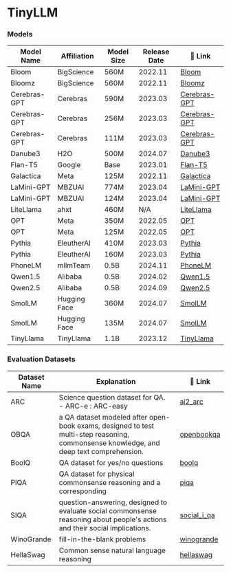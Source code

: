 # TinyLLM

### Models
| Model Name | Affiliation | Model Size | Release Date | 🔗 Link |
| --- | --- | --- | --- | --- |
| Bloom | BigScience | 560M | 2022.11 | [Bloom](https://huggingface.co/bigscience/bloom-560m) |
| Bloomz | BigScience | 560M | 2022.11 | [Bloomz](https://huggingface.co/bigscience/bloomz-560m) |
| Cerebras-GPT | Cerebras | 590M | 2023.03 | [Cerebras-GPT](https://huggingface.co/cerebras/Cerebras-GPT-590M) |
| Cerebras-GPT | Cerebras | 256M | 2023.03 | [Cerebras-GPT](https://huggingface.co/cerebras/Cerebras-GPT-256M) |
| Cerebras-GPT | Cerebras | 111M | 2023.03 | [Cerebras-GPT](https://huggingface.co/cerebras/Cerebras-GPT-111M) |
| Danube3 | H2O | 500M | 2024.07 | [Danube3](https://huggingface.co/h2oai/h2o-danube3-500m-base) |
| Flan-T5 | Google | Base | 2023.01 | [Flan-T5](https://huggingface.co/google/flan-t5-base) |
| Galactica | Meta | 125M | 2022.11 | [Galactica](https://huggingface.co/facebook/galactica-125m) |
| LaMini-GPT | MBZUAI | 774M | 2023.04 | [LaMini-GPT](https://huggingface.co/MBZUAI/LaMini-GPT-774M) |
| LaMini-GPT | MBZUAI | 124M | 2023.04 | [LaMini-GPT](https://huggingface.co/MBZUAI/LaMini-GPT-124M) |
| LiteLlama | ahxt | 460M | N/A | [LiteLlama](https://huggingface.co/ahxt/LiteLlama-460M-1T) |
| OPT | Meta | 350M | 2022.05 | [OPT](https://huggingface.co/facebook/opt-350m) |
| OPT | Meta | 125M | 2022.05 | [OPT](https://huggingface.co/facebook/opt-125m) |
| Pythia | EleutherAI | 410M | 2023.03 | [Pythia](https://huggingface.co/EleutherAI/pythia-410m) |
| Pythia | EleutherAI | 160M | 2023.03 | [Pythia](https://huggingface.co/EleutherAI/pythia-160m) |
| PhoneLM | mllmTeam | 0.5B | 2024.11 | [PhoneLM](https://huggingface.co/mllmTeam/PhoneLM-0.5B) |
| Qwen1.5 | Alibaba | 0.5B | 2024.02 | [Qwen1.5](https://huggingface.co/Qwen/Qwen1.5-0.5B) |
| Qwen2.5 | Alibaba | 0.5B | 2024.09 | [Qwen2.5](https://huggingface.co/Qwen/Qwen2.5-0.5B) |
| SmolLM | Hugging Face | 360M | 2024.07 | [SmolLM](https://huggingface.co/HuggingFaceTB/SmolLM-360M) |
| SmolLM | Hugging Face | 135M | 2024.07 | [SmolLM](https://huggingface.co/HuggingFaceTB/SmolLM-135M) |
| TinyLlama | TinyLlama | 1.1B | 2023.12 | [TinyLlama](https://huggingface.co/TinyLlama/TinyLlama_v1.1) |


### Evaluation Datasets

| Dataset Name | Explanation | 🔗 Link |
| --- | --- | --- |
| ARC | Science question dataset for QA.<br>- ARC-e : ARC-easy | [ai2_arc](https://huggingface.co/datasets/allenai/ai2_arc) |
| OBQA | a QA dataset modeled after open-book exams, designed to test multi-step reasoning, commonsense knowledge, and deep text comprehension. | [openbookqa](https://huggingface.co/datasets/allenai/openbookqa) |
| BoolQ | QA dataset for yes/no questions | [boolq](https://huggingface.co/datasets/google/boolq) |
| PIQA | QA dataset for physical commonsense reasoning and a corresponding | [piqa](https://huggingface.co/datasets/ybisk/piqa) |
| SIQA | question-answering,  designed to evaluate social commonsense reasoning about people's actions and their social implications. | [social_i_qa](https://huggingface.co/datasets/allenai/social_i_qa) |
| WinoGrande | fill-in-the-blank problems | [winogrande](https://huggingface.co/datasets/allenai/winogrande) |
| HellaSwag | Common sense natural language reasoning | [hellaswag](https://huggingface.co/datasets/Rowan/hellaswag) |
